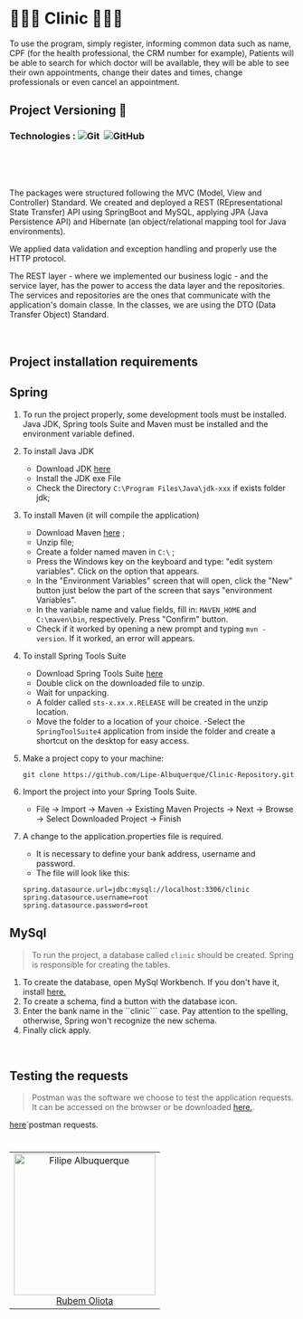 # 👩🏻‍⚕️ Clinic 👨🏻‍⚕️

To use the program, simply register, informing common data such as name, CPF (for the health professional, the CRM number for example), Patients will be able to search for which doctor will be available, they will be able to see their own appointments, change their dates and times, change professionals or even cancel an appointment.


## Project Versioning 🧩
### Technologies : ![Git](https://img.shields.io/badge/-Git-black?style=flat&logo=git)&nbsp; ![GitHub](https://img.shields.io/badge/-GitHub-black?style=flat&logo=github)&nbsp;

<br>
<br>
<br>


The packages were structured following the MVC (Model, View and Controller) Standard. We created and deployed a REST (REpresentational State Transfer) API using SpringBoot and MySQL, applying JPA (Java Persistence API) and Hibernate (an object/relational mapping tool for Java environments).

We applied data validation and exception handling and properly use the HTTP protocol. 

The REST layer -  where we implemented our business logic - and the service layer,  has the power to access the data layer and the repositories. The services and repositories are the ones that communicate with the application's domain classe. In the classes, we are using the DTO (Data Transfer Object) Standard. 
<br>
<br>
<br>



## Project installation requirements

## **Spring**

1. To run the project properly, some development tools must be installed. Java JDK, Spring tools Suite and Maven must be installed and the environment variable defined.
2. To install Java JDK
    - Download JDK [here](https://www.oracle.com/java/technologies/downloads/#jdk19-windows)
    - Install the JDK exe File
    - Check the Directory ``C:\Program Files\Java\jdk-xxx`` if exists folder jdk;
3. To install Maven (it will compile the application)
    - Download Maven [here](https://maven.apache.org/download.cgi) ;
    - Unzip file; 
    - Create a folder named maven in ``C:\`` ; 
    - Press the Windows key on the keyboard and type: "edit system variables". Click on the option that appears.
    - In the "Environment Variables" screen that will open, click the "New" button just below the part of the screen that says "environment Variables".
    - In the variable name and value fields, fill in: ``MAVEN_HOME`` and ``C:\maven\bin``, respectively. Press "Confirm" button.
    - Check if it worked by opening a new prompt and typing ``mvn -version``. If it worked, an error will appears.
4. To install Spring Tools Suite
    - Download Spring Tools Suite [here](https://spring.io/tools)
    - Double click on the downloaded file to unzip.
    - Wait for unpacking.
    - A folder called ``sts-x.xx.x.RELEASE`` will be created in the unzip location.
    - Move the folder to a location of your choice.
    -Select the ``SpringToolSuite4`` application from inside the folder and create a shortcut on the desktop for easy access.
5. Make a project copy to your machine:

     `git clone https://github.com/Lipe-Albuquerque/Clinic-Repository.git`
6. Import the project into your Spring Tools Suite.
    - File -> Import -> Maven -> Existing Maven Projects -> Next -> Browse -> Select Downloaded Project -> Finish
7. A change to the application.properties file is required.
    - It is necessary to define your bank address, username and password.
    - The file will look like this:
    ```` 
    spring.datasource.url=jdbc:mysql://localhost:3306/clinic
    spring.datasource.username=root
    spring.datasource.password=root
    ````

## **MySql**
>  To run the project, a database called `clinic` should be created. Spring is responsible for creating the tables.

1.  To create the database, open MySql Workbench. If you don't have it, install [here.](https://dev.mysql.com/downloads/workbench/)
2.  To create a schema, find a button with the database icon.
3.  Enter the bank name in the ``clinic``` case. Pay attention to the spelling, otherwise, Spring won't recognize the new schema.
4.  Finally click apply.

<br>

## **Testing the requests**
> Postman was the software we choose to test the application requests. It can be accessed on the browser or be downloaded [here.](https://www.postman.com/downloads/).

[here](https://github.com/Lipe-Albuquerque/Clinic-Repository/tree/master/requestsClinic)´postman requests.


<table align="center">
  <tr>
  <h1 align="center">
    <td align="center"> 
      <a href="https://github.com/Lipe-Albuquerque">
        <img src="https://avatars.githubusercontent.com/u/98127981?s=400&u=ef1069ab56dbce000d7bbd088b4bfa14910750dd&v=4"
     alt="Filipe Albuquerque" width="250px;" height="250px"/>
      <br />
      <a href="https://github.com/oliota">Rubem Oliota</a>
    </td>     
   </tr>
 </table>
 <br>
 <br>

